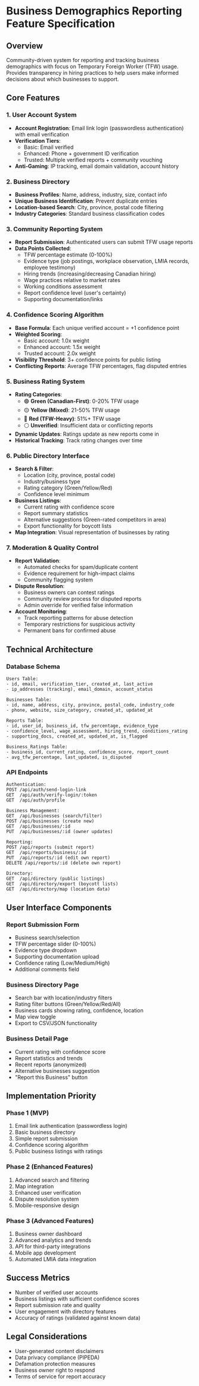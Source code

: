 # Business Demographics Reporting Feature Specification

## Overview
Community-driven system for reporting and tracking business demographics with focus on Temporary Foreign Worker (TFW) usage. Provides transparency in hiring practices to help users make informed decisions about which businesses to support.

## Core Features

### 1. User Account System
- **Account Registration**: Email link login (passwordless authentication) with email verification
- **Verification Tiers**:
  - Basic: Email verified
  - Enhanced: Phone + government ID verification
  - Trusted: Multiple verified reports + community vouching
- **Anti-Gaming**: IP tracking, email domain validation, account history

### 2. Business Directory
- **Business Profiles**: Name, address, industry, size, contact info
- **Unique Business Identification**: Prevent duplicate entries
- **Location-based Search**: City, province, postal code filtering
- **Industry Categories**: Standard business classification codes

### 3. Community Reporting System
- **Report Submission**: Authenticated users can submit TFW usage reports
- **Data Points Collected**:
  - TFW percentage estimate (0-100%)
  - Evidence type (job postings, workplace observation, LMIA records, employee testimony)
  - Hiring trends (increasing/decreasing Canadian hiring)
  - Wage practices relative to market rates
  - Working conditions assessment
  - Report confidence level (user's certainty)
  - Supporting documentation/links

### 4. Confidence Scoring Algorithm
- **Base Formula**: Each unique verified account = +1 confidence point
- **Weighted Scoring**:
  - Basic account: 1.0x weight
  - Enhanced account: 1.5x weight  
  - Trusted account: 2.0x weight
- **Visibility Threshold**: 3+ confidence points for public listing
- **Conflicting Reports**: Average TFW percentages, flag disputed entries

### 5. Business Rating System
- **Rating Categories**:
  - 🟢 **Green (Canadian-First)**: 0-20% TFW usage
  - 🟡 **Yellow (Mixed)**: 21-50% TFW usage
  - 🔴 **Red (TFW-Heavy)**: 51%+ TFW usage
  - ⚪ **Unverified**: Insufficient data or conflicting reports
- **Dynamic Updates**: Ratings update as new reports come in
- **Historical Tracking**: Track rating changes over time

### 6. Public Directory Interface
- **Search & Filter**:
  - Location (city, province, postal code)
  - Industry/business type
  - Rating category (Green/Yellow/Red)
  - Confidence level minimum
- **Business Listings**:
  - Current rating with confidence score
  - Report summary statistics
  - Alternative suggestions (Green-rated competitors in area)
  - Export functionality for boycott lists
- **Map Integration**: Visual representation of businesses by rating

### 7. Moderation & Quality Control
- **Report Validation**:
  - Automated checks for spam/duplicate content
  - Evidence requirement for high-impact claims
  - Community flagging system
- **Dispute Resolution**:
  - Business owners can contest ratings
  - Community review process for disputed reports
  - Admin override for verified false information
- **Account Monitoring**:
  - Track reporting patterns for abuse detection
  - Temporary restrictions for suspicious activity
  - Permanent bans for confirmed abuse

## Technical Architecture

### Database Schema
```
Users Table:
- id, email, verification_tier, created_at, last_active
- ip_addresses (tracking), email_domain, account_status

Businesses Table:
- id, name, address, city, province, postal_code, industry_code
- phone, website, size_category, created_at, updated_at

Reports Table:
- id, user_id, business_id, tfw_percentage, evidence_type
- confidence_level, wage_assessment, hiring_trend, conditions_rating
- supporting_docs, created_at, updated_at, is_flagged

Business_Ratings Table:
- business_id, current_rating, confidence_score, report_count
- avg_tfw_percentage, last_updated, is_disputed
```

### API Endpoints
```
Authentication:
POST /api/auth/send-login-link
GET  /api/auth/verify-login/:token
GET  /api/auth/profile

Business Management:
GET  /api/businesses (search/filter)
POST /api/businesses (create new)
GET  /api/businesses/:id
PUT  /api/businesses/:id (owner updates)

Reporting:
POST /api/reports (submit report)
GET  /api/reports/business/:id
PUT  /api/reports/:id (edit own report)
DELETE /api/reports/:id (delete own report)

Directory:
GET  /api/directory (public listings)
GET  /api/directory/export (boycott lists)
GET  /api/directory/map (location data)
```

## User Interface Components

### Report Submission Form
- Business search/selection
- TFW percentage slider (0-100%)
- Evidence type dropdown
- Supporting documentation upload
- Confidence rating (Low/Medium/High)
- Additional comments field

### Business Directory Page
- Search bar with location/industry filters
- Rating filter buttons (Green/Yellow/Red/All)
- Business cards showing rating, confidence, location
- Map view toggle
- Export to CSV/JSON functionality

### Business Detail Page
- Current rating with confidence score
- Report statistics and trends
- Recent reports (anonymized)
- Alternative businesses suggestion
- "Report this Business" button

## Implementation Priority

### Phase 1 (MVP)
1. Email link authentication (passwordless login)
2. Basic business directory
3. Simple report submission
4. Confidence scoring algorithm
5. Public business listings with ratings

### Phase 2 (Enhanced Features)  
1. Advanced search and filtering
2. Map integration
3. Enhanced user verification
4. Dispute resolution system
5. Mobile-responsive design

### Phase 3 (Advanced Features)
1. Business owner dashboard
2. Advanced analytics and trends
3. API for third-party integrations
4. Mobile app development
5. Automated LMIA data integration

## Success Metrics
- Number of verified user accounts
- Business listings with sufficient confidence scores
- Report submission rate and quality
- User engagement with directory features
- Accuracy of ratings (validated against known data)

## Legal Considerations
- User-generated content disclaimers
- Data privacy compliance (PIPEDA)
- Defamation protection measures
- Business owner right to respond
- Terms of service for report accuracy